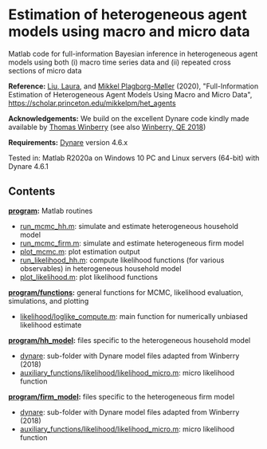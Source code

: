 # Estimation of heterogeneous agent models using macro and micro data

Matlab code for full-information Bayesian inference in heterogeneous agent models using both (i) macro time series data and (ii) repeated cross sections of micro data

**Reference:**
[Liu, Laura](https://laurayuliu.com/), and [Mikkel Plagborg-Møller](https://scholar.princeton.edu/mikkelpm) (2020), "Full-Information Estimation of Heterogeneous Agent Models Using Macro and Micro Data", https://scholar.princeton.edu/mikkelpm/het_agents

**Acknowledgements:**
We build on the excellent Dynare code kindly made available by [Thomas Winberry](http://www.thomaswinberry.com/research/index.html) (see also [Winberry, QE 2018](https://qeconomics.org/ojs/index.php/qe/article/view/617))

**Requirements:**
[Dynare](https://www.dynare.org/) version 4.6.x

Tested in: Matlab R2020a on Windows 10 PC and Linux servers (64-bit) with Dynare 4.6.1

## Contents

**[program](program):** Matlab routines
- [run_mcmc_hh.m](program/run_mcmc_hh.m): simulate and estimate heterogeneous household model
- [run_mcmc_firm.m](program/run_mcmc_firm.m): simulate and estimate heterogeneous firm model
- [plot_mcmc.m](program/plot_mcmc.m): plot estimation output
- [run_likelihood_hh.m](program/run_likelihood_hh.m): compute likelihood functions (for various observables) in heterogeneous household model
- [plot_likelihood.m](program/plot_likelihood.m): plot likelihood functions

**[program/functions](program/functions):** general functions for MCMC, likelihood evaluation, simulations, and plotting
- [likelihood/loglike_compute.m](program/functions/likelihood/loglike_compute.m): main function for numerically unbiased likelihood estimate

**[program/hh_model](program/hh_model):** files specific to the heterogeneous household model
- [dynare](program/hh_model/dynare): sub-folder with Dynare model files adapted from Winberry (2018)
- [auxiliary_functions/likelihood/likelihood_micro.m](program/hh_model/auxiliary_functions/likelihood/likelihood_micro.m): micro likelihood function

**[program/firm_model](program/firm_model):** files specific to the heterogeneous firm model
- [dynare](program/firm_model/dynare): sub-folder with Dynare model files adapted from Winberry (2018)
- [auxiliary_functions/likelihood/likelihood_micro.m](program/firm_model/auxiliary_functions/likelihood/likelihood_micro.m): micro likelihood function
